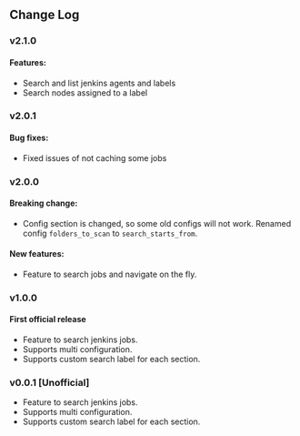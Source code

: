 ## Change Log

### v2.1.0

#### Features:

* Search and list jenkins agents and labels
* Search nodes assigned to a label

### v2.0.1

#### Bug fixes:

* Fixed issues of not caching some jobs

### v2.0.0

#### Breaking change:

* Config section is changed, so some old configs will not work. Renamed config `folders_to_scan` to
  `search_starts_from`.

#### New features:

* Feature to search jobs and navigate on the fly.

### v1.0.0

#### First official release

* Feature to search jenkins jobs.
* Supports multi configuration.
* Supports custom search label for each section.

### v0.0.1 [Unofficial]

* Feature to search jenkins jobs.
* Supports multi configuration.
* Supports custom search label for each section.
